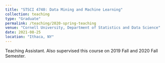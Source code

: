 ```yaml
---
title: "STSCI 4740: Data Mining and Machine Learning"
collection: teaching
type: "Graduate"
permalink: /teaching/2020-spring-teaching
venue: "Cornell University, Department of Statistics and Data Science"
date: 2021-08-25
location: "Ithaca, NY"
---
```

Teaching Assistant. Also supervised this course on 2019 Fall and 2020 Fall Semester.
